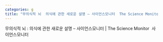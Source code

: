 ```yaml
---
categories: g
title: "무의식적 뇌  의식에 관한 새로운 설명 – 사이언스모니터  The Science Monitor  사이언스모니터"
---
```

무의식적 뇌 : 의식에 관한 새로운 설명 – 사이언스모니터 | The Science Monitor&nbsp;&nbsp;사이언스모니터